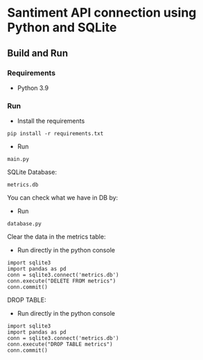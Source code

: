 # Santiment API connection using Python and SQLite

## Build and Run ##

### Requirements ###
* Python 3.9
  
### Run ###
* Install the requirements
```shell
pip install -r requirements.txt
```

* Run 
```shell
main.py
```
SQLite Database:
```shell
metrics.db
```

You can check what we have in DB by:
* Run
```shell
database.py
```

Clear the data in the metrics table:
* Run directly in the python console
```shell
import sqlite3
import pandas as pd
conn = sqlite3.connect('metrics.db')
conn.execute("DELETE FROM metrics")
conn.commit()
```


DROP TABLE:
* Run directly in the python console
```shell
import sqlite3
import pandas as pd
conn = sqlite3.connect('metrics.db')
conn.execute("DROP TABLE metrics")
conn.commit()
```